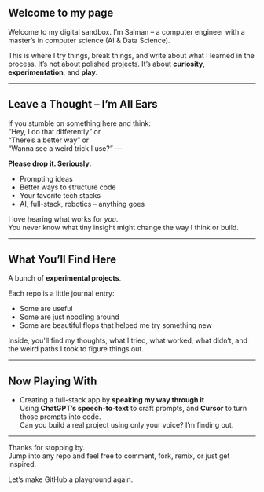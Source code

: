 ## Welcome to my page


Welcome to my digital sandbox. I’m Salman – a computer engineer with a master’s in computer science (AI & Data Science).

This is where I try things, break things, and write about what I learned in the process. It’s not about polished projects. It’s about **curiosity**, **experimentation**, and **play**.

---

## **Leave a Thought – I’m All Ears**

If you stumble on something here and think:  
“Hey, I do that differently” or  
“There’s a better way” or  
“Wanna see a weird trick I use?” —  

**Please drop it. Seriously.**

- Prompting ideas  
- Better ways to structure code  
- Your favorite tech stacks  
- AI, full-stack, robotics – anything goes

I love hearing what works for *you*.  
You never know what tiny insight might change the way I think or build.

---

## **What You’ll Find Here**

A bunch of **experimental projects**.

Each repo is a little journal entry:
- Some are useful
- Some are just noodling around
- Some are beautiful flops that helped me try something new

Inside, you'll find my thoughts, what I tried, what worked, what didn’t, and the weird paths I took to figure things out.

---

## Now Playing With

- Creating a full-stack app by **speaking my way through it**  
  Using **ChatGPT’s speech-to-text** to craft prompts, and **Cursor** to turn those prompts into code.  
  Can you build a real project using only your voice? I’m finding out.

---

Thanks for stopping by.  
Jump into any repo and feel free to comment, fork, remix, or just get inspired.

Let’s make GitHub a playground again.
